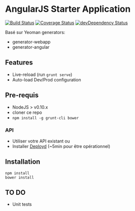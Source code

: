 # AngularJS Starter Application 
[![Build Status](https://travis-ci.org/merlosy/ng-training-starterapp.svg)](https://travis-ci.org/merlosy/ng-training-starterapp)
[![Coverage Status](https://coveralls.io/repos/merlosy/ng-training-starterapp/badge.svg?branch=master&service=github)](https://coveralls.io/github/merlosy/ng-training-starterapp?branch=master)
[![devDependency Status](https://david-dm.org/merlosy/ng-training-starterapp/dev-status.svg)](https://david-dm.org/merlosy/ng-training-starterapp#info=devDependencies)

Basé sur Yeoman generators:
- generator-webapp
- generator-angular

## Features
- Live-reload (run `grunt serve`)
- Auto-load Dev/Prod configuration

## Pre-requis
- NodeJS > v0.10.x
- cloner ce repo
- `npm install -g grunt-cli bower`

### API
- Utiliser votre API existant
ou
- Installer [Deployd] (~5min pour être opérationnel)

## Installation
```
npm install
bower install
```

## TO DO
- Unit tests

[Deployd]:(http://deployd.com/)
